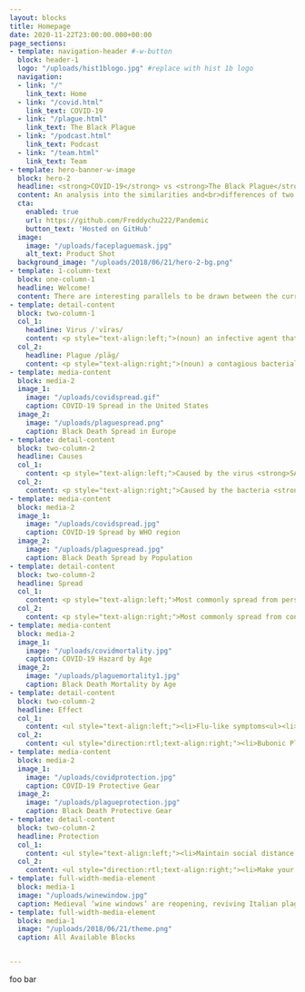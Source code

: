 ```yaml
---
layout: blocks
title: Homepage
date: 2020-11-22T23:00:00.000+00:00
page_sections:
- template: navigation-header #-w-button
  block: header-1
  logo: "/uploads/hist1blogo.jpg" #replace with hist 1b logo
  navigation:
  - link: "/"
    link_text: Home
  - link: "/covid.html" 
    link_text: COVID-19
  - link: "/plague.html"
    link_text: The Black Plague
  - link: "/podcast.html"
    link_text: Podcast
  - link: "/team.html"
    link_text: Team
- template: hero-banner-w-image
  block: hero-2
  headline: <strong>COVID-19</strong> vs <strong>The Black Plague</strong> 
  content: An analysis into the similarities and<br>differences of two widespread diseases. 
  cta:
    enabled: true
    url: https://github.com/Freddychu222/Pandemic
    button_text: 'Hosted on GitHub'
  image:
    image: "/uploads/faceplaguemask.jpg"
    alt_text: Product Shot
  background_image: "/uploads/2018/06/21/hero-2-bg.png"
- template: 1-column-text
  block: one-column-1
  headline: Welcome! 
  content: There are interesting parallels to be drawn between the current pandemic of COVID-19 and the spread of the black death. Using a side-by-side comparison, this website hopes to offer a better insight into the spread of diseases and their effects. 
- template: detail-content
  block: two-column-1
  col_1: 
    headline: Virus /ˈvīrəs/
    content: <p style="text-align:left;">(noun) an infective agent that typically consists of a nucleic acid molecule in a protein coat, is too small to be seen by light microscopy, and is able to multiply only within the living cells of a host.</p>
  col_2:
    headline: Plague /plāɡ/
    content: <p style="text-align:right;">(noun) a contagious bacterial disease characterized by fever and delirium, typically with the formation of buboes (bubonic plague) and sometimes infection of the lungs (pneumonic plague).</p>
- template: media-content
  block: media-2
  image_1: 
    image: "/uploads/covidspread.gif"
    caption: COVID-19 Spread in the United States
  image_2: 
    image: "/uploads/plaguespread.png"
    caption: Black Death Spread in Europe
- template: detail-content
  block: two-column-2
  headline: Causes
  col_1: 
    content: <p style="text-align:left;">Caused by the virus <strong>SARS-CoV-2</strong></p>
  col_2:
    content: <p style="text-align:right;">Caused by the bacteria <strong>Yersinia pestis</strong></p>
- template: media-content
  block: media-2
  image_1: 
    image: "/uploads/covidspread.jpg"
    caption: COVID-19 Spread by WHO region 
  image_2: 
    image: "/uploads/plaguespread.jpg"
    caption: Black Death Spread by Population
- template: detail-content
  block: two-column-2
  headline: Spread
  col_1: 
    content: <p style="text-align:left;">Most commonly spread from person-to-person by inhalation of respiratory droplets into the lungs. Based on current transmission rates, the virus is spreading easily and sustainably between people. Estimations place its infectivity between the flu and measles. Risk of animal to human transmission is considered to be very low.</p>
  col_2:
    content: <p style="text-align:right;">Most commonly spread from contaminated/infected animals. People were bitten by infected fleas (fleas get it from infected rodents) and came into contact with contaminated animal tissue. In some cases, humans who have developed pneumonic plague can transmit the plague in an aerosol form through cough droplets, but this was much rarer.</p>
- template: media-content
  block: media-2
  image_1: 
    image: "/uploads/covidmortality.jpg"
    caption: COVID-19 Hazard by Age
  image_2: 
    image: "/uploads/plaguemortality1.jpg"
    caption: Black Death Mortality by Age 
- template: detail-content
  block: two-column-2
  headline: Effect
  col_1: 
    content: <ul style="text-align:left;"><li>Flu-like symptoms<ul><li>Fever/Chills<li>Cough<li>Fatigue<li>Muscle/Body Aches<li>Headaches</ul><li>Sore Throat, Cough<li>Congestion/Runny Nose<li>Nausea/Vomiting<li>Diarrhea<li>Shortness of Breath/Difficulty Breathing<li>Loss of taste/smell</ul>
  col_2:
    content: <ul style="direction:rtl;text-align:right;"><li>Bubonic Plague<ul><li>Flu-like symptoms + swollen lymph nodes (buboes)<li>Results from being bitten by infected fleas</ul><li>Septicemic Plague<ul><li>Flu-like symptoms + abdominal pain + internal bleeding + tissue death<li>Results from untreated bubonic plague or handling infected animals</ul><li>Pneumonic Plague<ul><li>Flu-like symptoms + severe pneumonia<li>Results from inhaling infected droplets from infected individuals or when untreated plague spreads to lungs<li>Only form of plague that can spread person-person</ul></ul>
- template: media-content
  block: media-2
  image_1: 
    image: "/uploads/covidprotection.jpg"
    caption: COVID-19 Protective Gear
  image_2: 
    image: "/uploads/plagueprotection.jpg"
    caption: Black Death Protective Gear
- template: detail-content
  block: two-column-2
  headline: Protection
  col_1: 
    content: <ul style="text-align:left;"><li>Maintain social distance (at least 6ft)<li>Wash your hands with soap and water or with 60%+ alcohol hand sanitizer<li>Clean and disinfect potentially contaminated surfaces<li>Wear a mask</ul>
  col_2:
    content: <ul style="direction:rtl;text-align:right;"><li>Make your home and outbuildings rodent-proof<li>Wear gloves when handling potentially infected animals<li>Wear insect repellent to keep rodent fleas away, DEET + Permethrin containing products are effective repellents<li>Keep fleas off your pets<li>Because of lack of individuals infected with pneumonic plague, most don’t have to worry about measure to prevent  human to human transmission</ul>
- template: full-width-media-element
  block: media-1
  image: "/uploads/winewindow.jpg"
  caption: Medieval ‘wine windows’ are reopening, reviving Italian plague tradition.
- template: full-width-media-element
  block: media-1
  image: "/uploads/2018/06/21/theme.png"
  caption: All Available Blocks


---
```

foo bar